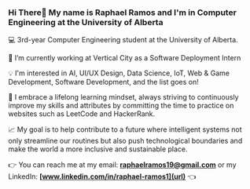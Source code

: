 ### Hi There👋 My name is Raphael Ramos and I'm in Computer Engineering at the University of Alberta

💻 3rd-year Computer Engineering student at the University of Alberta.

🔭 I’m currently working at Vertical City as a Software Deployment Intern

💡 I'm interested in AI, UI/UX Design, Data Science, IoT, Web & Game Development, Software Development, and the list goes on!

📖 I embrace a lifelong learning mindset, always striving to continuously improve my skills and attributes by committing the time to practice on websites such as LeetCode and HackerRank.

📈 My goal is to help contribute to a future where intelligent systems not only streamline our routines but also push technological boundaries
and make the world a more inclusive and sustainable place.


👉 You can reach me at my email: **[raphaelramos19@gmail.com](url)** or my LinkedIn: **[www.linkedin.com/in/raphael-ramos1](url)** 👈


